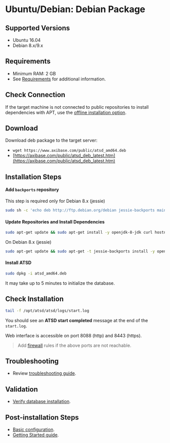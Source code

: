 # Ubuntu/Debian: Debian Package

## Supported Versions

* Ubuntu 16.04
* Debian 8.x/9.x

## Requirements

* Minimum RAM: 2 GB
* See [Requirements](../administration/requirements.md) for additional information.

## Check Connection

If the target machine is not connected to public repositories to install dependencies with APT,
use the [offline installation option](ubuntu-debian-offline.md).

## Download

Download deb package to the target server:

* `wget https://www.axibase.com/public/atsd_amd64.deb`
* [https://axibase.com/public/atsd_deb_latest.htm](https://axibase.com/public/atsd_deb_latest.htm)

## Installation Steps

#### Add `backports` repository

This step is required only for Debian 8.x (jessie)

```sh
sudo sh -c 'echo deb http://ftp.debian.org/debian jessie-backports main >> /etc/apt/sources.list.d/backports.list'
```

#### Update Repositories and Install Dependencies

```sh
sudo apt-get update && sudo apt-get install -y openjdk-8-jdk curl hostname net-tools iproute2 procps
```

On Debian 8.x (jessie)

```sh
sudo apt-get update && sudo apt-get -t jessie-backports install -y openjdk-8-jdk curl hostname net-tools iproute2 procps
```

#### Install ATSD

```sh
sudo dpkg -i atsd_amd64.deb
```

It may take up to 5 minutes to initialize the database.

## Check Installation

```sh
tail -f /opt/atsd/atsd/logs/start.log
```

You should see an **ATSD start completed** message at the end of the `start.log`.

Web interface is accessible on port 8088 (http) and 8443 (https).

> Add [firewall](firewall.md) rules if the above ports are not reachable.

## Troubleshooting

* Review [troubleshooting guide](troubleshooting.md).

## Validation

* [Verify database installation](verifying-installation.md).

## Post-installation Steps

* [Basic configuration](post-installation.md).
* [Getting Started guide](../tutorials/getting-started.md).